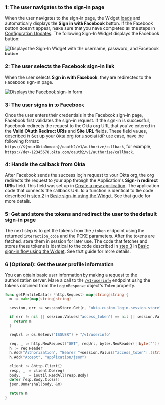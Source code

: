 ### 1: The user navigates to the sign-in page

When the user navigates to the sign-in page, the Widget
[loads](/docs/guides/oie-embedded-widget-use-case-load/go/main)
and automatically displays the **Sign in with Facebook** button. If the Facebook button doesn't appear,
make sure that you have completed all the steps in [Configuration Updates](#configuration-updates).
The following Sign-In Widget displays the Facebook button:

<div class="half">

![Displays the Sign-In Widget with the username, password, and Facebook button](/img/oie-embedded-sdk/oie-embedded-widget-golang-sample-app-idp-sign-in-page.png)

</div>

### 2: The user selects the Facebook sign-in link

When the user selects **Sign in with Facebook**, they are redirected to
the Facebook sign-in page.

<div class="half border">

![Displays the Facebook sign-in form](/img/oie-embedded-sdk/oie-embedded-sdk-use-case-social-sign-in-fb-login.png)

</div>

### 3: The user signs in to Facebook

Once the user enters their credentials in the Facebook sign-in page, Facebook first validates the sign-in
request. If the sign-in is successful, Facebook redirects the request to the Okta org URL that you've entered in the
**Valid OAuth Redirect URIs** and **Site URL** fields. These field values, described in [Set up your Okta org for a social IdP use case](/docs/guides/oie-embedded-common-org-setup/go/main/#set-up-your-okta-org-for-a-social-idp-use-case), have the following format: `https://${yourOktaDomain}/oauth2/v1/authorize/callback`, for example, `https://dev-12345678.okta.com/oauth2/v1/authorize/callback`.

### 4: Handle the callback from Okta

After Facebook sends the success login request to your Okta org, the org redirects the request
to your app through the Application's **Sign-in redirect URIs** field. This field was set up in
[Create a new application](/docs/guides/oie-embedded-common-org-setup/go/main/#create-a-new-application). The application
code that connects the callback URL to a function is identical to the code described in
[step 2](/docs/guides/oie-embedded-widget-use-case-basic-sign-in/go/main/#_2-handle-the-callback-from-okta) in
[Basic sign-in using the Widget](/docs/guides/oie-embedded-widget-use-case-basic-sign-in/go/main/).
See that guide for more details.

### 5: Get and store the tokens and redirect the user to the default sign-in page

The next step is to get the tokens from the `/token` endpoint using the
returned `interaction_code` and the PCKE parameters. After the tokens are fetched,
store them in session for later use. The code that fetches and stores these tokens
is identical to the code described in
[step 3](/docs/guides/oie-embedded-widget-use-case-basic-sign-in/go/main/#_3-get-and-store-the-tokens-and-redirect-the-request-to-the-default-sign-in-page) in [Basic sign-in flow using the Widget](/docs/guides/oie-embedded-widget-use-case-basic-sign-in/go/main/).
See that guide for more details.

### 6 (Optional): Get the user profile information

You can obtain basic user information by making a request to the authorization server.
Make a call to the [`/v1/userinfo`](/docs/reference/api/oidc/#userinfo) endpoint using the tokens
obtained from the `LoginResponse` object's `Token` property.

```go
func getProfileData(r *http.Request) map[string]string {
  m := make(map[string]string)

  session, err := sessionStore.Get(r, "okta-custom-login-session-store")

  if err != nil || session.Values["access_token"] == nil || session.Values["access_token"] == "" {
    return m
  }

  reqUrl := os.Getenv("ISSUER") + "/v1/userinfo"

  req, _ := http.NewRequest("GET", reqUrl, bytes.NewReader([]byte("")))
  h := req.Header
  h.Add("Authorization", "Bearer "+session.Values["access_token"].(string))
  h.Add("Accept", "application/json")

  client := &http.Client{}
  resp, _ := client.Do(req)
  body, _ := ioutil.ReadAll(resp.Body)
  defer resp.Body.Close()
  json.Unmarshal(body, &m)

  return m
}
```
